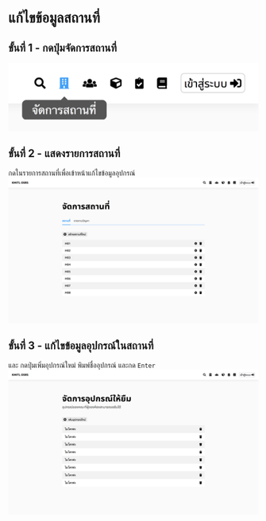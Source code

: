 # แก้ไขข้อมูลสถานที่
## ขั้นที่ 1 - กดปุ่มจัดการสถานที่
![](../img/navigation-bar/manage-space-button.png)

## ขั้นที่ 2 - แสดงรายการสถานที่
กดในรายการสถานที่เพื่อเข้าหน้าแก้ไขข้อมูลอุปกรณ์
![](../img/manage-space/space.png)

## ขั้นที่ 3 - แก้ไขข้อมูลอุปกรณ์ในสถานที่
และ กดปุ่มเพิ่มอุปกรณ์ใหม่ พิมพ์ชื่ออุปกรณ์ และกด `Enter`
![](../img/manage-equipment/simple.png)
